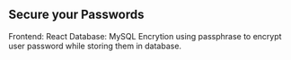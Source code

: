 ## Secure your Passwords
Frontend: React
Database: MySQL
Encrytion using passphrase to encrypt user password while storing them in database.
